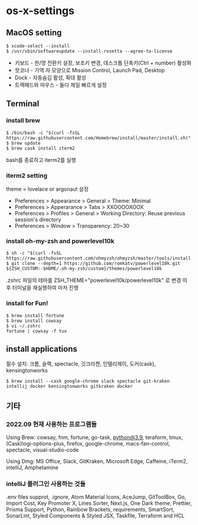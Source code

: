 # os-x-settings
## MacOS setting
```
$ xcode-select --install
$ /usr/sbin/softwareupdate --install-rosetta --agree-to-license
```
* 키보드 - 한/영 전환키 설정, 보조키 변경, 데스크톱 단축키(Ctrl + number) 활성화
* 핫코너 - 기역 자 모양으로 Mission Control, Launch Pad, Desktop
* Dock - 자동숨김 활성, 확대 활성
* 트랙패드와 마우스 - 둘다 제일 빠르게 설정

## Terminal
### install brew
```
$ /bin/bash -c "$(curl -fsSL https://raw.githubusercontent.com/Homebrew/install/master/install.sh)"
$ brew update
$ brew cask install iterm2
```
bash를 종료하고 iterm2를 실행

### iterm2 setting
theme = lovelace or argonaut 설정
* Preferences > Appearance > General > Theme: Minimal 
* Preferences > Apperarance > Tabs > XXOOOOXOOX
* Preferences > Profiles > General > Working Directory: Reuse previous session's directory
* Preferences > Window > Transparency: 20~30 

### install oh-my-zsh and powerlevel10k
```
$ sh -c "$(curl -fsSL https://raw.githubusercontent.com/ohmyzsh/ohmyzsh/master/tools/install.sh)"
$ git clone --depth=1 https://github.com/romkatv/powerlevel10k.git ${ZSH_CUSTOM:-$HOME/.oh-my-zsh/custom}/themes/powerlevel10k
```
.zshrc 파일의 테마를 ZSH_THEME="powerlevel10k/powerlevel10k" 로 변경
이후 터미널을 재실행하여 마저 진행

### install for Fun!
```
$ brew install fortune
$ brew install cowsay
$ vi ~/.zshrc
fortune | cowsay -f tux
```

## install applications
필수 설치: 크롬, 슬랙, spectacle, 깃크라켄, 인텔리제이, 도커(cask), kensingtonworks
```
$ brew install --cask google-chrome slack spectacle git-kraken intellij docker kensingtonworks gitkraken docker 
```

## 기타
### 2022.09 현재 사용하는 프로그램들
Using Brew: cowsay, fnm, fortune, go-task, python@3.9, teraform, tmux, 
(Cask)logi-options-plus, firefox, google-chrome, macs-fan-control, spectacle, visual-studio-code

Using Dmg: MS Office, Slack, GitKraken, Microsoft Edge, Caffeine, iTerm2, intelliJ, Amphetamine

### intelliJ 플러그인 사용하는 것들
.env files supprot, .ignore, Atom Material Icons, AceJump, GitToolBox, Go, Import Cost, Key Promoter X,
Lines Sorter, Next.js, One Dark theme, Prettier, Prisma Support, Python, Rainbow Brackets, requirements, 
SmartSort, SonarLint, Styled Components & Styled JSX, Taskfile, Terraform and HCL

